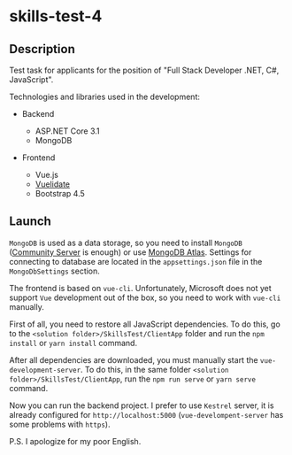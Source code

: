 # skills-test-4

## Description

Test task for applicants for the position of "Full Stack Developer .NET, C#, JavaScript".

Technologies and libraries used in the development:

- Backend
  - ASP.NET Core 3.1
  - MongoDB

- Frontend
  - Vue.js
  - [Vuelidate](https://vuelidate.js.org/)
  - Bootstrap 4.5

## Launch

```MongoDB``` is used as a data storage, so you need to install ```MongoDB``` ([Community Server](https://www.mongodb.com/try/download/community) is enough) or use [MongoDB Atlas](https://www.mongodb.com/cloud/atlas). Settings for connecting to database are located in the ```appsettings.json``` file in the ```MongoDbSettings``` section.

The frontend is based on ```vue-cli```. Unfortunately, Microsoft does not yet support ```Vue``` development out of the box, so you need to work with ```vue-cli``` manually.

First of all, you need to restore all JavaScript dependencies. To do this, go to the ```<solution folder>/SkillsTest/ClientApp``` folder and run the ```npm install``` or ```yarn install``` command.

After all dependencies are downloaded, you must manually start the ```vue-development-server```. To do this, in the same folder ```<solution folder>/SkillsTest/ClientApp```, run the ```npm run serve``` or ```yarn serve``` command.

Now you can run the backend project. I prefer to use ```Kestrel``` server, it is already configured for ```http://localhost:5000``` (```vue-develompent-server``` has some problems with ```https```).

P.S. I apologize for my poor English.

